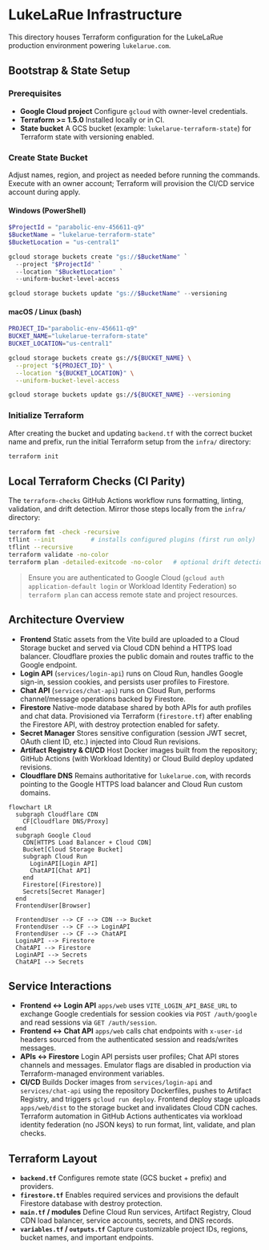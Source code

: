 # LukeLaRue Infrastructure

This directory houses Terraform configuration for the LukeLaRue production environment powering `lukelarue.com`.

## Bootstrap & State Setup

### Prerequisites
- **Google Cloud project** Configure `gcloud` with owner-level credentials.
- **Terraform >= 1.5.0** Installed locally or in CI.
- **State bucket** A GCS bucket (example: `lukelarue-terraform-state`) for Terraform state with versioning enabled.

### Create State Bucket
Adjust names, region, and project as needed before running the commands. Execute with an owner account; Terraform will provision the CI/CD service account during apply.

#### Windows (PowerShell)
```powershell
$ProjectId = "parabolic-env-456611-q9"
$BucketName = "lukelarue-terraform-state"
$BucketLocation = "us-central1"

gcloud storage buckets create "gs://$BucketName" `
  --project "$ProjectId" `
  --location "$BucketLocation" `
  --uniform-bucket-level-access

gcloud storage buckets update "gs://$BucketName" --versioning
```

#### macOS / Linux (bash)
```bash
PROJECT_ID="parabolic-env-456611-q9"
BUCKET_NAME="lukelarue-terraform-state"
BUCKET_LOCATION="us-central1"

gcloud storage buckets create gs://${BUCKET_NAME} \
  --project "${PROJECT_ID}" \
  --location "${BUCKET_LOCATION}" \
  --uniform-bucket-level-access

gcloud storage buckets update gs://${BUCKET_NAME} --versioning
```

### Initialize Terraform
After creating the bucket and updating `backend.tf` with the correct bucket name and prefix, run the initial Terraform setup from the `infra/` directory:

```bash
terraform init
```

## Local Terraform Checks (CI Parity)

The `terraform-checks` GitHub Actions workflow runs formatting, linting, validation, and drift detection. Mirror those steps locally from the `infra/` directory:

```bash
terraform fmt -check -recursive
tflint --init          # installs configured plugins (first run only)
tflint --recursive
terraform validate -no-color
terraform plan -detailed-exitcode -no-color   # optional drift detection
```

> Ensure you are authenticated to Google Cloud (`gcloud auth application-default login` or Workload Identity Federation) so `terraform plan` can access remote state and project resources.

## Architecture Overview
- **Frontend** Static assets from the Vite build are uploaded to a Cloud Storage bucket and served via Cloud CDN behind a HTTPS load balancer. Cloudflare proxies the public domain and routes traffic to the Google endpoint.
- **Login API** (`services/login-api`) runs on Cloud Run, handles Google sign-in, session cookies, and persists user profiles to Firestore.
- **Chat API** (`services/chat-api`) runs on Cloud Run, performs channel/message operations backed by Firestore.
- **Firestore** Native-mode database shared by both APIs for auth profiles and chat data. Provisioned via Terraform (`firestore.tf`) after enabling the Firestore API, with destroy protection enabled for safety.
- **Secret Manager** Stores sensitive configuration (session JWT secret, OAuth client ID, etc.) injected into Cloud Run revisions.
- **Artifact Registry & CI/CD** Host Docker images built from the repository; GitHub Actions (with Workload Identity) or Cloud Build deploy updated revisions.
- **Cloudflare DNS** Remains authoritative for `lukelarue.com`, with records pointing to the Google HTTPS load balancer and Cloud Run custom domains.

```mermaid
flowchart LR
  subgraph Cloudflare CDN
    CF[Cloudflare DNS/Proxy]
  end
  subgraph Google Cloud
    CDN[HTTPS Load Balancer + Cloud CDN]
    Bucket[Cloud Storage Bucket]
    subgraph Cloud Run
      LoginAPI[Login API]
      ChatAPI[Chat API]
    end
    Firestore[(Firestore)]
    Secrets[Secret Manager]
  end
  FrontendUser[Browser]

  FrontendUser --> CF --> CDN --> Bucket
  FrontendUser --> CF --> LoginAPI
  FrontendUser --> CF --> ChatAPI
  LoginAPI --> Firestore
  ChatAPI --> Firestore
  LoginAPI --> Secrets
  ChatAPI --> Secrets
```

## Service Interactions
- **Frontend ↔ Login API** `apps/web` uses `VITE_LOGIN_API_BASE_URL` to exchange Google credentials for session cookies via `POST /auth/google` and read sessions via `GET /auth/session`.
- **Frontend ↔ Chat API** `apps/web` calls chat endpoints with `x-user-id` headers sourced from the authenticated session and reads/writes messages.
- **APIs ↔ Firestore** Login API persists user profiles; Chat API stores channels and messages. Emulator flags are disabled in production via Terraform-managed environment variables.
- **CI/CD** Builds Docker images from `services/login-api` and `services/chat-api` using the repository Dockerfiles, pushes to Artifact Registry, and triggers `gcloud run deploy`. Frontend deploy stage uploads `apps/web/dist` to the storage bucket and invalidates Cloud CDN caches. Terraform automation in GitHub Actions authenticates via workload identity federation (no JSON keys) to run format, lint, validate, and plan checks.

## Terraform Layout
- **`backend.tf`** Configures remote state (GCS bucket + prefix) and providers.
- **`firestore.tf`** Enables required services and provisions the default Firestore database with destroy protection.
- **`main.tf` / modules** Define Cloud Run services, Artifact Registry, Cloud CDN load balancer, service accounts, secrets, and DNS records.
- **`variables.tf` / `outputs.tf`** Capture customizable project IDs, regions, bucket names, and important endpoints.
